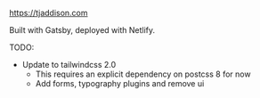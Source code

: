 https://tjaddison.com

Built with Gatsby, deployed with Netlify.

TODO:

- Update to tailwindcss 2.0
  - This requires an explicit dependency on postcss 8 for now
  - Add forms, typography plugins and remove ui

